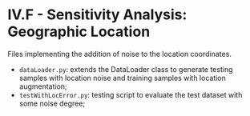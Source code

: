 # IV.F - Sensitivity Analysis: Geographic Location

Files implementing the addition of noise to the location coordinates. 
- `dataLoader.py`: extends the DataLoader class to generate testing samples with location noise and training samples with location augmentation;
- `testWithLocError.py`: testing script to evaluate the test dataset with some noise degree;